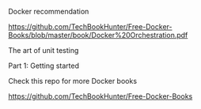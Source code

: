 Docker recommendation

https://github.com/TechBookHunter/Free-Docker-Books/blob/master/book/Docker%20Orchestration.pdf

The art of unit testing

Part 1: Getting started

Check this repo for more Docker books

https://github.com/TechBookHunter/Free-Docker-Books



